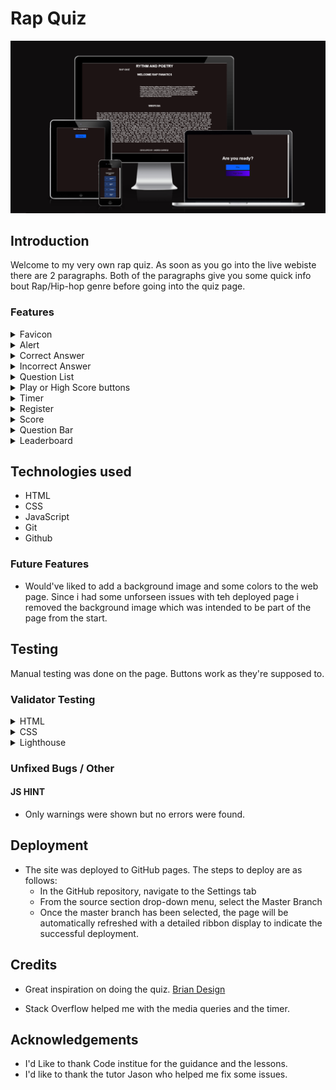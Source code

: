 # Rap Quiz
![Alt text](assets/images/am%20i%20responsive.png)


## Introduction

Welcome to my very own rap quiz. As soon as you go into the live webiste there are 2 paragraphs.
Both of the paragraphs give you some quick info bout Rap/Hip-hop genre before going into the quiz page.


### Features



<details>
<summary>Favicon</summary>

![Alt text](android-chrome-192x192.png)
</details>



<details>
<summary>Alert</summary>

Alert after the time has run out.


![Alt text](assets/images/alert.png)
</details>




<details>
<summary>Correct Answer</summary>
The correct answer turns green.


![Alt text](assets/images/green.png)
</details>






<details>
<summary>Incorrect Answer</summary>
The incorrect answer turns red.


![Alt text](assets/images/red.png)
</details>







<details>
<summary>Question List</summary>
The questions are randomized and have hover effect.


![Alt text](assets/images/quizlist.PNG)
</details>





<details>
<summary>Play or High Score buttons</summary>
The buttons take you to the quiz or to thte high score page.


![Alt text](assets/images/quiz%20page.PNG)
</details>





<details>
<summary>Timer</summary>



![Alt text](assets/images/timer.PNG)
</details>






<details>
<summary>Register</summary>
Register Your name/Try again or Go to the home page



![Alt text](assets/images/end.png)
</details>




<details>
<summary>Score</summary>


![Alt text](assets/images/score.PNG)


</details>






<details>
<summary>Question Bar</summary>


![Alt text](assets/images/qBar.PNG)


</details>





<details>
<summary>Leaderboard</summary>



![Alt text](assets/images/score-name-points.png)


</details>

## Technologies used
- HTML 
- CSS
- JavaScript
- Git
- Github



### Future Features
- Would've liked to add a background image and some colors to the web page. Since i had some unforseen issues with teh deployed page i removed the background image which was intended to be part of the page from the start.


## Testing 
Manual testing was done on the page. Buttons work as they're supposed to.


### Validator Testing 

<details>
<summary>HTML</summary>
HTML validator for all files.



![Alt text](assets/images/end-html.PNG)



![Alt text](assets/images/game-html.PNG)




![Alt text](assets/images/html-V.PNG)




![Alt text](assets/images/leaderboard-html.PNG)




![Alt text](assets/images/quiz-html.PNG)

</details>




<details>
<summary>CSS</summary>
CSS validator for all files.


![Alt text](assets/images/game-css.PNG)



![Alt text](assets/images/highscore-css.PNG)




![Alt text](assets/images/style-css.PNG)



</details>


<details>
<summary>Lighthouse</summary>
Lighthouse for all pages.



![Alt text](assets/images/save%20lighthouse.png)




![Alt text](assets/images/quiz%20lighthouse.png)




![Alt text](assets/images/play%20lighthouse.png)



![Alt text](assets/images/lighthouse.png)




![Alt text](assets/images/highscore%20lighthouse.png)
</details>





### Unfixed Bugs / Other


#### JS HINT
- Only warnings were shown but no errors were found.


## Deployment

- The site was deployed to GitHub pages. The steps to deploy are as follows: 
  - In the GitHub repository, navigate to the Settings tab 
  - From the source section drop-down menu, select the Master Branch
  - Once the master branch has been selected, the page will be automatically refreshed with a detailed ribbon display to indicate the successful deployment. 



## Credits 
- Great inspiration on doing the quiz.
[Brian Design](https://www.youtube.com/watch?v=f4fB9Xg2JEY)


- Stack Overflow helped me with the media queries and the timer.





## Acknowledgements
- I'd Like to thank Code institue for the guidance and the lessons.
- I'd like to thank the tutor Jason who helped me fix some issues.

